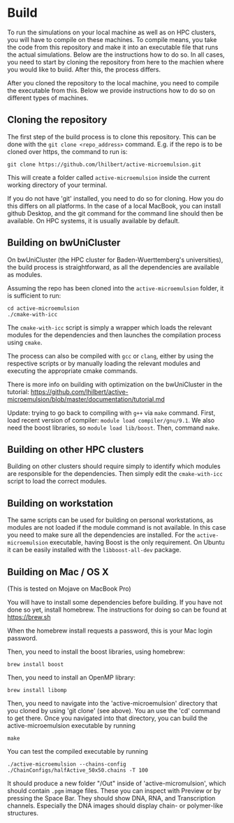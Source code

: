 # Build

To run the simulations on your local machine as well as on HPC clusters, you will have to compile on these machines. To compile means, you take the code from this repository and make it into an executable file that runs the actual simulations. Below are the instructions how to do so. In all cases, you need to start by cloning the repository from here to the machien where you would like to buiid. After this, the process differs.

After you cloned the repository to the local machine, you need to compile the executable from this. Below we provide instructions how to do so on different types of machines.

## Cloning the repository
The first step of the build process is to clone this repository. This can be done with the `git clone <repo_address>` command.
E.g. if the repo is to be cloned over https, the command to run is:
```
git clone https://github.com/lhilbert/active-microemulsion.git
```
This will create a folder called `active-microemulsion` inside the current working directory of your terminal.

If you do not have 'git' installed, you need to do so for cloning. How you do this differs on all platforms. In the case of a local MacBook, you can install github Desktop, and the git command for the command line should then be available. On HPC systems, it is usually available by default.

## Building on bwUniCluster
On bwUniCluster (the HPC cluster for Baden-Wuerttemberg's universities), the build process is straightforward, as all the dependencies are available as modules.

Assuming the repo has been cloned into the `active-microemulsion` folder, it is sufficient to run:
```
cd active-microemulsion
./cmake-with-icc
```
The `cmake-with-icc` script is simply a wrapper which loads the relevant modules for the dependencies and then launches the compilation process using `cmake`.

The process can also be compiled with `gcc` or `clang`, either by using the respective scripts or by manually loading the relevant modules and executing the appropriate cmake commands.

There is more info on building with optimization on the bwUniCluster in the tutorial: https://github.com/lhilbert/active-microemulsion/blob/master/documentation/tutorial.md

Update: trying to go back to compiling with `g++` via `make` command. First, load recent version of compiler: `module load compiler/gnu/9.1`. We also need the boost libraries, so `module load lib/boost`. Then, command `make`.

## Building on other HPC clusters
Building on other clusters should require simply to identify which modules are responsible for the dependencies. Then simply edit the  `cmake-with-icc` script to load the correct modules.

## Building on workstation
The same scripts can be used for building on personal workstations, as modules are not loaded if the module command is not available.
In this case you need to make sure all the dependencies are installed. For the `active-microemulsion` executable, having Boost is the only requirement. On Ubuntu it can be easily installed with the `libboost-all-dev` package.

## Building on Mac / OS X
(This is tested on Mojave on MacBook Pro)

You will have to install some dependencies before building. If you have not done so yet, install homebrew. The instructions for doing so can be found at https://brew.sh

When the homebrew install requests a password, this is your Mac login password.

Then, you need to install the boost libraries, using homebrew:
```
brew install boost
```

Then, you need to install an OpenMP library:
```
brew install libomp
```

Then, you need to navigate into the 'active-microemulsion' directory that you cloned by using 'git clone' (see above). You an use the 'cd' command to get there. Once you navigated into that directory, you can build the active-microemulsion executable by running
```
make
```

You can test the compiled executable by running
```
./active-microemulsion --chains-config ./ChainConfigs/halfActive_50x50.chains -T 100
```

It should produce a new folder "/Out" inside of 'active-micromulsion', which should contain `.pgm` image files. These you can inspect with Preview or by pressing the Space Bar. They should show DNA, RNA, and Transcription channels. Especially the DNA images should display chain- or polymer-like structures.
